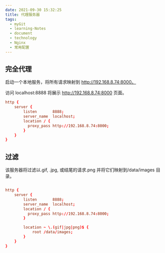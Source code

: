 ```yaml
---
date: 2021-09-30 15:32:25
title: 代理服务器
tags:
  - myGit
  - learning-Notes
  - document
  - technology
  - Nginx
  - 常用配置
---
```


## 完全代理

启动一个本地服务，将所有请求映射到 http://192.168.8.74:8000。

访问 localhost:8888 将展示 http://192.168.8.74:8000 页面。

```conf
http {
    server {
        listen       8888;
        server_name  localhost;
        location / {
          proxy_pass http://192.168.8.74:8000;
        }
    }
}
```

## 过滤

该服务器将过滤以.gif, .jpg, 或结尾的请求.png 并将它们映射到/data/images 目录。

```conf

http {
    server {
        listen       8888;
        server_name  localhost;
        location / {
          proxy_pass http://192.168.8.74:8000;
        }

        location ~ \.(gif|jpg|png)$ {
            root /data/images;
        }
    }
}

```
